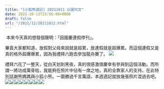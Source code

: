 ```yaml
---
title: "[小狐熊週記] 20211011 以圖代文"
date: 2021-10-11T23:56:00+0800
draft: false
url: "/2021/12/20211012.html"
---
```


 本來今天真的想發個聲明：「因國慶連假停刊」。

畢竟大家都知道，放假對父母來說就是超累，放連假就是超爆累。而這個連假又是真的格外超爆爆累，因為我禮拜六跑去參加龍舟賽了。
![](https://blogger.googleusercontent.com/img/b/R29vZ2xl/AVvXsEib_chrOuPec4X1zv9r_xSJw4LWmXHBllhDS0Z0tPirDOZ57WuwL0_y2dW4zmayVtmGmax8yzIOHDxp9WzhIhL2scx3w0NNM9hJxBTgjsRdzhdGx0wPoEPgTOSppEpXGamWHJ28PcmCsPE/w400-h266/image.png)

禮拜六花了一整天，從白天划到黑夜，真的很感激很慶幸有參與到這個活動。而所謂一將功成萬骨枯，我能夠在照片中佔有一席之地，真的全靠家人的支持。在此特別誌謝熊媽媽與小狐小熊。一圖勝過千言萬語，本週週記就放幾張照片混過去吧。
![](https://blogger.googleusercontent.com/img/b/R29vZ2xl/AVvXsEgwkf6Jih_SjLYISn2CFBwEK6KdizMB-sdL9jiyJT_H0gKqEQPKU6LElWfDZdjZbyzCNoX4MkhZE6HFs9a3lddGGakdXy46_ou4J4V7urFyI6tLo9mEhc5N_Tq5POxowvOF9QxyygBv65Q/)![](https://blogger.googleusercontent.com/img/b/R29vZ2xl/AVvXsEjyPmIzmzQtrMapgEiRugtPYnLJhcKFiqolresz9eLIofMhgS438ZhAj1e2YfFQuOy5IuDY1RpbJSlS8pl7oRBgpgNjLckkKGXUsKetbQf3QSpjHcxbwb6tbSLkMOrSvvPs9JfyTpoWAIs/)![](https://blogger.googleusercontent.com/img/b/R29vZ2xl/AVvXsEiEI_feNiQx8-chtZNwsgCGutUPmvuEpw7WuAZZ2QOUbBGVkYgyPSi9BUTEfmYMtnf9Mo8nL67u8qjkptF7Q2lBYgYlEdoitDawajA6nYM5KMRk2NQFm3KzTUdAjmq9Ngs5Tcz223LHbzI/)![](https://blogger.googleusercontent.com/img/b/R29vZ2xl/AVvXsEjJuWMdFt9zLAgcD4ByGE1cHZmPpQNd1l_VtyzBll8nL4XqbdvKeI-t9o5C1ywh2FO_0OYGGwR7zgTSbnOucaVtA-IKzF634nxnE9ShdgG2nan4U04dRRM0ZLo-l8JSMbgqDfOWwhwx-xw/)![](https://blogger.googleusercontent.com/img/b/R29vZ2xl/AVvXsEjazLNReX7LpenAW9WK1LXo1aH2WVTRaVapPhqiq5Zen899U-oDl_8azRMV-OTs__esCk-3jue6xTln6Lfw6c1xtPhFELF-gwRUDlWeato4CupL81_H0DkZrox8X0L9Ny52vL2qxt1VVIY/)![](https://blogger.googleusercontent.com/img/b/R29vZ2xl/AVvXsEhASTUeiA1wgncIx5auCGWfO2a4Q_rITz3J4BOZSFUScVnEKfeUqnAgsu6zDdIjdVaz93YTn7ELdnWTMOafcZnzII187WwCZEBaBiAPAK_cf7wytQeLC-xVwY_MHdT8DcVyw0fOvZaTIAQ/)![](https://blogger.googleusercontent.com/img/b/R29vZ2xl/AVvXsEhu0eIl1P7UXHIdT9HdVQmklwebltH2STJqiKQggqWD4qrAc0xUTd42s4RyX5nHp2XZm5kWlhQ4dO0P42pzaBA0LP2K6rIYZVp8sfXElYP_-W4Nq0nSm-oExgIZNFdULhLF9qO_i7s_pIk/)![](https://blogger.googleusercontent.com/img/b/R29vZ2xl/AVvXsEhF4hJgS2iWTNzAiOLlN7YfQhxd9ShAB_Nj1qmNN98eZmDh3O2eoLEWZrIXj_Kb9sJbWH4I2m0Lac8cQo8YAaGbiUPxZUoyRLaylqKdo1NqY3QLAn90BZEgdyMv9EcbN_R1EKNTkdBgF7s/)









